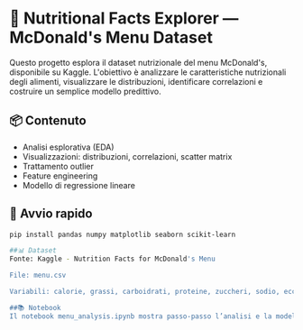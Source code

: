 # 🍔 Nutritional Facts Explorer — McDonald's Menu Dataset

Questo progetto esplora il dataset nutrizionale del menu McDonald's, disponibile su Kaggle. L'obiettivo è analizzare le caratteristiche nutrizionali degli alimenti, visualizzare le distribuzioni, identificare correlazioni e costruire un semplice modello predittivo.

## 📦 Contenuto

- Analisi esplorativa (EDA)
- Visualizzazioni: distribuzioni, correlazioni, scatter matrix
- Trattamento outlier
- Feature engineering
- Modello di regressione lineare

## 🚀 Avvio rapido

```bash
pip install pandas numpy matplotlib seaborn scikit-learn

##📊 Dataset
Fonte: Kaggle - Nutrition Facts for McDonald's Menu

File: menu.csv

Variabili: calorie, grassi, carboidrati, proteine, zuccheri, sodio, ecc.

##📚 Notebook
Il notebook menu_analysis.ipynb mostra passo-passo l’analisi e la modellazione.
